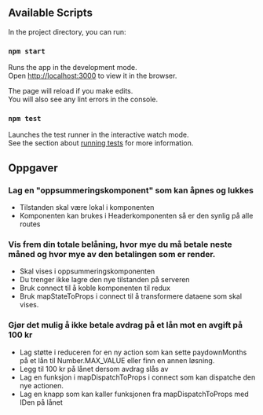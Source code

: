 ## Available Scripts

In the project directory, you can run:

### `npm start`

Runs the app in the development mode.<br>
Open [http://localhost:3000](http://localhost:3000) to view it in the browser.

The page will reload if you make edits.<br>
You will also see any lint errors in the console.

### `npm test`

Launches the test runner in the interactive watch mode.<br>
See the section about [running tests](#running-tests) for more information.

## Oppgaver

### Lag en "oppsummeringskomponent" som kan åpnes og lukkes
- Tilstanden skal være lokal i komponenten
- Komponenten kan brukes i Headerkomponenten så er den synlig på alle routes

### Vis frem din totale belåning, hvor mye du må betale neste måned og hvor mye av den betalingen som er render.
- Skal vises i oppsummeringskomponenten
- Du trenger ikke lagre den nye tilstanden på serveren
- Bruk connect til å koble komponenten til redux
- Bruk mapStateToProps i connect til å transformere dataene som skal vises.

### Gjør det mulig å ikke betale avdrag på et lån mot en avgift på 100 kr
- Lag støtte i reduceren for en ny action som kan sette paydownMonths på et lån til Number.MAX_VALUE eller finn en annen løsning.
- Legg til 100 kr på lånet dersom avdrag slås av
- Lag en funksjon i mapDispatchToProps i connect som kan dispatche den nye actionen.
- Lag en knapp som kan kaller funksjonen fra mapDispatchToProps med IDen på lånet
